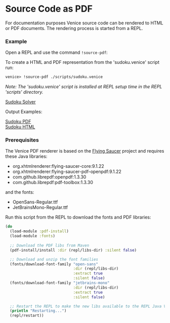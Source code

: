 # Source Code as PDF

For documentation purposes Venice source code can be rendered 
to HTML or PDF documents. The rendering process is started from a
REPL.


### Example

Open a REPL and use the command `!source-pdf`:

To create a HTML and PDF representation from the 'sudoku.venice' script run:

```clojure
venice> !source-pdf ./scripts/sudoku.venice
```

*Note: The 'sudoku.venice' script is installed at REPL setup time in the REPL 'scripts' directory.*


[Sudoku Solver](https://raw.githubusercontent.com/jlangch/venice/master/doc/assets/source-to-pdf/sudoku.venice)  


Output Examples:

[Sudoku PDF](https://raw.githubusercontent.com/jlangch/venice/master/doc/assets/source-to-pdf/sudoku.venice.pdf)  
[Sudoku HTML](https://htmlpreview.github.io/?https://github.com/jlangch/venice/blob/master/doc/assets/source-to-pdf/sudoku.venice.html)


### Prerequisites

The Venice PDF renderer is based on the [Flying Saucer](https://github.com/flyingsaucerproject/flyingsaucer) 
project and requires these Java libraries:

 - org.xhtmlrenderer:flying-saucer-core:9.1.22
 - org.xhtmlrenderer:flying-saucer-pdf-openpdf:9.1.22
 - com.github.librepdf:openpdf:1.3.30
 - com.github.librepdf:pdf-toolbox:1.3.30
 
and the fonts:

 - OpenSans-Regular.ttf
 - JetBrainsMono-Regular.ttf


Run this script from the REPL to download the fonts and PDF libraries:

```clojure
(do
  (load-module :pdf-install)
  (load-module :fonts)
  
  ;; Download the PDF libs from Maven
  (pdf-install/install :dir (repl/libs-dir) :silent false)

  ;; Download and unzip the font families
  (fonts/download-font-family "open-sans" 
                              :dir (repl/libs-dir) 
                              :extract true 
                              :silent false)
  (fonts/download-font-family "jetbrains-mono" 
                              :dir (repl/libs-dir) 
                              :extract true 
                              :silent false)

  ;; Restart the REPL to make the new libs available to the REPL Java VM
  (println "Restarting...")
  (repl/restart))
```
 